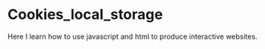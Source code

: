# Cookies_local_storage
Here I learn how to use javascript and html to produce interactive websites.